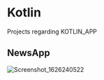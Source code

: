 # Kotlin
Projects regarding KOTLIN_APP

## NewsApp
![Screenshot_1626240522](https://user-images.githubusercontent.com/53565563/125567929-806d6001-fcf5-44e4-a66c-d3ca2fde27c0.png)
 

